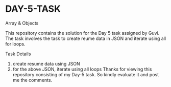# DAY-5-TASK

Array & Objects

This repository contains the solution for the Day 5 task assigned by Guvi. The task involves the task to create reume data in JSON and iterate using all for loops.

Task Details
1. create resume data using JSON
2. for the above JSON, iterate using all loops
Thanks for viewing this repository consisting of my Day-5 task. So kindly evaluate it and post me the comments.

